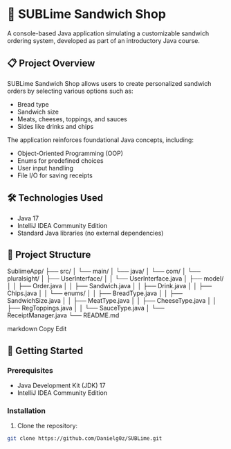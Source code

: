 # 🥪 SUBLime Sandwich Shop

A console-based Java application simulating a customizable sandwich ordering system, developed as part of an introductory Java course.

## 📋 Project Overview

SUBLime Sandwich Shop allows users to create personalized sandwich orders by selecting various options such as:

- Bread type
- Sandwich size
- Meats, cheeses, toppings, and sauces
- Sides like drinks and chips

The application reinforces foundational Java concepts, including:

- Object-Oriented Programming (OOP)
- Enums for predefined choices
- User input handling
- File I/O for saving receipts

## 🛠️ Technologies Used

- Java 17
- IntelliJ IDEA Community Edition
- Standard Java libraries (no external dependencies)

## 📁 Project Structure

SublimeApp/
├── src/
│ └── main/
│ └── java/
│ └── com/
│ └── pluralsight/
│ ├── UserInterface/
│ │ └── UserInterface.java
│ ├── model/
│ │ ├── Order.java
│ │ ├── Sandwich.java
│ │ ├── Drink.java
│ │ ├── Chips.java
│ │ └── enums/
│ │ ├── BreadType.java
│ │ ├── SandwichSize.java
│ │ ├── MeatType.java
│ │ ├── CheeseType.java
│ │ ├── RegToppings.java
│ │ └── SauceType.java
│ └── ReceiptManager.java
└── README.md

markdown
Copy
Edit


## 🚀 Getting Started

### Prerequisites

- Java Development Kit (JDK) 17
- IntelliJ IDEA Community Edition

### Installation

1. Clone the repository:

```bash
git clone https://github.com/Danielg0z/SUBLime.git


